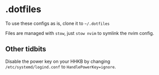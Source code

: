 # .dotfiles

To use these configs as is, clone it to `~/.dotfiles`

Files are managed with `stow`, just `stow nvim` to symlink the nvim config.

## Other tidbits

Disable the power key on your HHKB by changing `/etc/systemd/logind.conf`
to `HandlePowerKey=ignore`.
